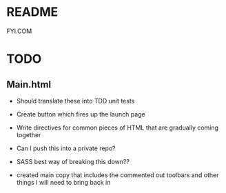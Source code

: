 # README

FYI.COM

# TODO

## Main.html

- Should translate these into TDD unit tests
- Create button which fires up the launch page


- Write directives for common pieces of HTML that are gradually coming together
- Can I push this into a private repo?
- SASS best way of breaking this down??
- created main copy that includes the commented out toolbars and other things I will need to bring back in


